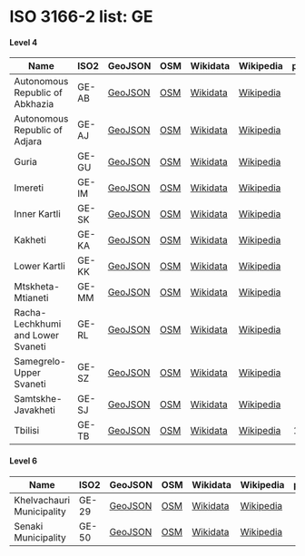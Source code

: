 # ISO 3166-2 list: GE


#### Level 4
Name | ISO2 | GeoJSON | OSM | Wikidata | Wikipedia | population 
--- | --- | --- | --- | --- | --- | --: 
Autonomous Republic of Abkhazia | GE-AB | [GeoJSON](../../geojson/q8/iso2/GE/GE-AB.geojson) | [OSM](https://www.openstreetmap.org/relation/3572912) | [Wikidata](https://www.wikidata.org/wiki/Q2914461) | [Wikipedia](http://en.wikipedia.org/wiki/ru%3A%D0%90%D0%B1%D1%85%D0%B0%D0%B7%D1%81%D0%BA%D0%B0%D1%8F%20%D0%90%D0%B2%D1%82%D0%BE%D0%BD%D0%BE%D0%BC%D0%BD%D0%B0%D1%8F%20%D0%A0%D0%B5%D1%81%D0%BF%D1%83%D0%B1%D0%BB%D0%B8%D0%BA%D0%B0) | 
Autonomous Republic of Adjara | GE-AJ | [GeoJSON](../../geojson/q8/iso2/GE/GE-AJ.geojson) | [OSM](https://www.openstreetmap.org/relation/1995970) | [Wikidata](https://www.wikidata.org/wiki/Q45693) | [Wikipedia](http://en.wikipedia.org/wiki/ru%3A%D0%90%D0%B4%D0%B6%D0%B0%D1%80%D0%B8%D1%8F) | 337,000
Guria | GE-GU | [GeoJSON](../../geojson/q8/iso2/GE/GE-GU.geojson) | [OSM](https://www.openstreetmap.org/relation/1995971) | [Wikidata](https://www.wikidata.org/wiki/Q19038) | [Wikipedia](http://en.wikipedia.org/wiki/en%3AGuria) | 113,000
Imereti | GE-IM | [GeoJSON](../../geojson/q8/iso2/GE/GE-IM.geojson) | [OSM](https://www.openstreetmap.org/relation/1997289) | [Wikidata](https://www.wikidata.org/wiki/Q200045) | [Wikipedia](http://en.wikipedia.org/wiki/en%3AImereti) | 532,900
Inner Kartli | GE-SK | [GeoJSON](../../geojson/q8/iso2/GE/GE-SK.geojson) | [OSM](https://www.openstreetmap.org/relation/2000040) | [Wikidata](https://www.wikidata.org/wiki/Q200047) | [Wikipedia](http://en.wikipedia.org/wiki/ka%3A%E1%83%A8%E1%83%98%E1%83%93%E1%83%90%20%E1%83%A5%E1%83%90%E1%83%A0%E1%83%97%E1%83%9A%E1%83%98%E1%83%A1%20%E1%83%9B%E1%83%AE%E1%83%90%E1%83%A0%E1%83%94) | 
Kakheti | GE-KA | [GeoJSON](../../geojson/q8/iso2/GE/GE-KA.geojson) | [OSM](https://www.openstreetmap.org/relation/2000091) | [Wikidata](https://www.wikidata.org/wiki/Q169674) | [Wikipedia](http://en.wikipedia.org/wiki/en%3AKakheti) | 318,400
Lower Kartli | GE-KK | [GeoJSON](../../geojson/q8/iso2/GE/GE-KK.geojson) | [OSM](https://www.openstreetmap.org/relation/2000092) | [Wikidata](https://www.wikidata.org/wiki/Q200048) | [Wikipedia](http://en.wikipedia.org/wiki/de%3ANiederkartlien) | 
Mtskheta-Mtianeti | GE-MM | [GeoJSON](../../geojson/q8/iso2/GE/GE-MM.geojson) | [OSM](https://www.openstreetmap.org/relation/2000090) | [Wikidata](https://www.wikidata.org/wiki/Q203339) | [Wikipedia](http://en.wikipedia.org/wiki/en%3AMtskheta-Mtianeti) | 94,370
Racha-Lechkhumi and Lower Svaneti | GE-RL | [GeoJSON](../../geojson/q8/iso2/GE/GE-RL.geojson) | [OSM](https://www.openstreetmap.org/relation/1997284) | [Wikidata](https://www.wikidata.org/wiki/Q38893) | [Wikipedia](http://en.wikipedia.org/wiki/en%3ARacha-Lechkhumi%20and%20Kvemo%20Svaneti) | 31,927
Samegrelo-Upper Svaneti | GE-SZ | [GeoJSON](../../geojson/q8/iso2/GE/GE-SZ.geojson) | [OSM](https://www.openstreetmap.org/relation/1996076) | [Wikidata](https://www.wikidata.org/wiki/Q200309) | [Wikipedia](http://en.wikipedia.org/wiki/ka%3A%E1%83%A1%E1%83%90%E1%83%9B%E1%83%94%E1%83%92%E1%83%A0%E1%83%94%E1%83%9A%E1%83%9D-%E1%83%96%E1%83%94%E1%83%9B%E1%83%9D%20%E1%83%A1%E1%83%95%E1%83%90%E1%83%9C%E1%83%94%E1%83%97%E1%83%98%E1%83%A1%20%E1%83%9B%E1%83%AE%E1%83%90%E1%83%A0%E1%83%94) | 320,805
Samtskhe-Javakheti | GE-SJ | [GeoJSON](../../geojson/q8/iso2/GE/GE-SJ.geojson) | [OSM](https://www.openstreetmap.org/relation/1996031) | [Wikidata](https://www.wikidata.org/wiki/Q19039) | [Wikipedia](http://en.wikipedia.org/wiki/ka%3A%E1%83%A1%E1%83%90%E1%83%9B%E1%83%AA%E1%83%AE%E1%83%94-%E1%83%AF%E1%83%90%E1%83%95%E1%83%90%E1%83%AE%E1%83%94%E1%83%97%E1%83%98%E1%83%A1%20%E1%83%9B%E1%83%AE%E1%83%90%E1%83%A0%E1%83%94) | 
Tbilisi | GE-TB | [GeoJSON](../../geojson/q8/iso2/GE/GE-TB.geojson) | [OSM](https://www.openstreetmap.org/relation/1996871) | [Wikidata](https://www.wikidata.org/wiki/Q994) | [Wikipedia](http://en.wikipedia.org/wiki/en%3ATbilisi) | 1,082,400


#### Level 6
Name | ISO2 | GeoJSON | OSM | Wikidata | Wikipedia | population 
--- | --- | --- | --- | --- | --- | --: 
Khelvachauri Municipality | GE-29 | [GeoJSON](../../geojson/q8/iso2/GE/GE-29.geojson) | [OSM](https://www.openstreetmap.org/relation/2009238) | [Wikidata](https://www.wikidata.org/wiki/Q175786) | [Wikipedia](http://en.wikipedia.org/wiki/en%3AKhelvachauri%20Municipality) | 51,189
Senaki Municipality | GE-50 | [GeoJSON](../../geojson/q8/iso2/GE/GE-50.geojson) | [OSM](https://www.openstreetmap.org/relation/2016163) | [Wikidata](https://www.wikidata.org/wiki/Q2490876) | [Wikipedia](http://en.wikipedia.org/wiki/ka%3A%E1%83%A1%E1%83%94%E1%83%9C%E1%83%90%E1%83%99%E1%83%98%E1%83%A1%20%E1%83%9B%E1%83%A3%E1%83%9C%E1%83%98%E1%83%AA%E1%83%98%E1%83%9E%E1%83%90%E1%83%9A%E1%83%98%E1%83%A2%E1%83%94%E1%83%A2%E1%83%98) | 39,500
